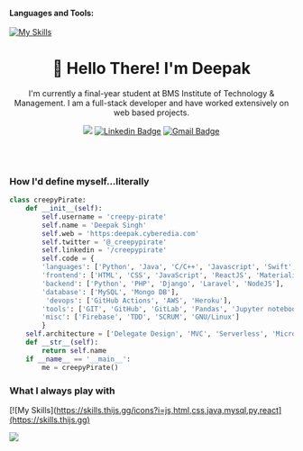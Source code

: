 


**Languages and Tools:**  
</br>
[![My Skills](https://skills.thijs.gg/icons?i=js,html,css,git,java,js,mongodb,mysql,php,py,react,swift,tailwind)](https://skills.thijs.gg)





<h1 align="center">🤠 Hello There! I'm Deepak</h1>

<p align="center">
I'm currently a final-year student at BMS Institute of Technology & Management. I am a full-stack developer and have worked extensively on web based projects.
</p>


<div align="center">

![](https://komarev.com/ghpvc/?username=creepy-pirate&color=green)
  [![Linkedin Badge](https://img.shields.io/badge/-syrashid-blue?style=flat-square&logo=Linkedin&logoColor=white&link=https://www.linkedin.com/in/creepypirate/)](https://www.linkedin.com/in/creepypirate/)
  [![Gmail Badge](https://img.shields.io/badge/-sy@mangotree.dev-c14438?style=flat-square&logo=Gmail&logoColor=white&link=mailto:dv72276@gmail.com)](mailto:dv72276@gmail.com)
</div>
<br>


</br>
<h3>How I'd define myself...literally</h3>

```python	
class creepyPirate:
	def __init__(self):
		self.username = 'creepy-pirate'
		self.name = 'Deepak Singh'
		self.web = 'https:deepak.cyberedia.com'
		self.twitter = '@_creepypirate'
		self.linkedin = '/creepypirate'
		self.code = {
		'languages': ['Python', 'Java', 'C/C++', 'Javascript', 'Swift', 'PHP', 'Bash'],
		'frontend': ['HTML', 'CSS', 'JavaScript', 'ReactJS', 'Materialize', 'Bootstrap', 'TailWindCSS'],
		'backend': ['Python', 'PHP', 'Django', 'Laravel', 'NodeJS'],
		'database': ['MySQL', 'Mongo DB'],
		 'devops': ['GitHub Actions', 'AWS', 'Heroku'],
		'tools': ['GIT', 'GitHub', 'GitLab', 'Pandas', 'Jupyter notebook'],
		'misc': ['Firebase', 'TDD', 'SCRUM', 'GNU/Linux']
		}
	self.architecture = ['Delegate Design', 'MVC', 'Serverless', 'Microservices']
	def __str__(self):
		return self.name
	if __name__ == '__main__':
		me = creepyPirate()	
```

### What I always play with
[![My Skills](https://skills.thijs.gg/icons?i=js,html,css,java,mysql,py,react](https://skills.thijs.gg)







<a href="https://github.com/creepypirate/github-readme-stats">
  <img align="center" src="https://github-readme-stats.vercel.app/api/top-langs/?username=creepy-pirate&layout=compact" />
</a>




	
	
	


